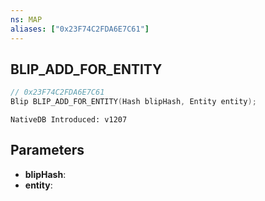 ```yaml
---
ns: MAP
aliases: ["0x23F74C2FDA6E7C61"]
---
```

## BLIP_ADD_FOR_ENTITY

```c
// 0x23F74C2FDA6E7C61
Blip BLIP_ADD_FOR_ENTITY(Hash blipHash, Entity entity);
```

```
NativeDB Introduced: v1207
```

## Parameters
* **blipHash**:
* **entity**:
